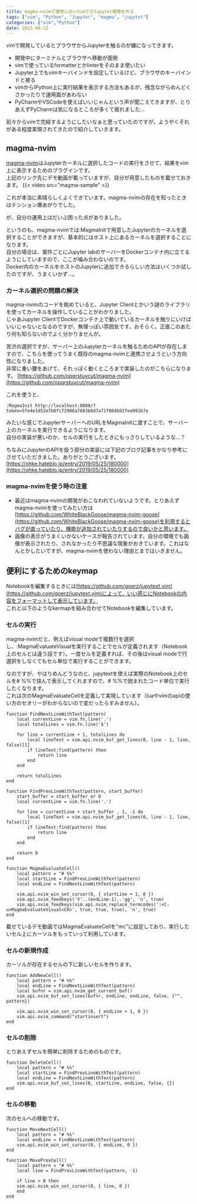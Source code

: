 ```yaml
---
title: magma-nvimで理想に近いVimでのJupyter環境を作る
tags: ["vim", "Python", "Jupyter", "magma", "jupytxt"] 
categories: ["vim","Python"] 
date: 2023-06-12
---
```


vimで開発しているとブラウザからJupyterを触るのが嫌になってきます。  
* 開発中にターミナルとブラウザへ移動が面倒
* vimで使っているformatterとかlinterをそのまま使いたい
* Jupyter上でもvimキーバインドを設定しているけど、ブラウザのキーバインドと被る
* vimからIPython上に実行結果を表示する方法もあるが、残念ながらめんどくさかったりで運用面があわない
* PyCharmやVSCodeを使えばいいじゃんという声が聞こえてきますが、とりあえずPyCharmは気になるところが多くて疲れました...


前々からvimで完結するようにしたいなぁと思っていたのですが、ようやくそれがある程度実現されてきたので紹介していきます。

## magma-nvim
[magma-nvim](https://github.com/dccsillag/magma-nvim)はJupyterカーネルに選択したコードの実行をさせて、結果をvim上に表示するためのプラグインです。  
上記のリンク先にデモ動画が載っていますが、自分が用意したものを載せておきます。
{{< video src="magma-sample" >}}


これが本当に素晴らしくよくできています。magma-nvimの存在を知ったときはテンション爆あがりでした。  

が、自分の運用上はだいぶ困った点がありました。  

というのも、magma-nvimでは:MagmaInitで用意したJupyterのカーネルを選択することができますが、基本的にはホスト上にあるカーネルを選択することになります。  
自分の場合は、案件ごとにJupyter labのサーバーをDockerコンテナ内に立てるようにしていますので、ここが噛み合わないのです。  
Docker内のカーネルをホストのJupyterに追加できるらしい方法はいくつか試したのですが、うまくいかず…。

### カーネル選択の問題の解決
magma-nvimのコードを眺めていると、Jupyter Clientとかいう謎のライブラリを使ってカーネルを操作していることがわかりました。  
じゃあJupyter ClientでDockerコンテナ上で動いているカーネルを触りにいけばいいじゃないとなるのですが、無理っぽい雰囲気です。おそらく。正直このあたり何も知らないのでよく分かりませんが。

苦渋の選択ですが、サーバー上のJupyterカーネルを触るためのAPIが存在しますので、こちらを使ってうまく既存のmagma-nvimと連携させようという方向性になりました。  
非常に重い腰をあげて、それっぽく動くところまで実装したのがこちらになります。
[https://github.com/opqrstuvcut/magma-nvim](https://github.com/opqrstuvcut/magma-nvim)

これを使うと、
```
:MagmaInit http://localhost:8080/?token=5fe4e1d52e7b0fc72986a7683b8d7a71f804b92fee991b7e
```
みたいな感じでJupyterサーバーへのURLをMagmaInitに渡すことで、サーバー上のカーネルを実行できるようになります。  
自分の実装が悪いのか、セルの実行をしたときにもっさりしているような…？

ちなみにJupyterのAPIを扱う部分の実装には下記のブログ記事をかなり参考にさせていただきました。ありがとうございます。  
[https://ohke.hateblo.jp/entry/2019/05/25/180000](https://ohke.hateblo.jp/entry/2019/05/25/180000)

### magma-nvimを使う時の注意
* 最近はmagma-nvimの開発がおこなわれていないようです。とりあえずmagma-nvimを使ってみたい方は[https://github.com/WhiteBlackGoose/magma-nvim-goose](https://github.com/WhiteBlackGoose/magma-nvim-goose)を利用するとバグが直っていたり、機能が追加されていたりするので良いかと思います。
* 画像の表示がうまくいかないケースが報告されています。自分の環境でも画像が表示されたり、されなかったり不思議な現象がおきています。これはなんとかしたいですが、magma-nvimを使わない理由とまではいきません。

## 便利にするためのkeymap
Notebookを編集するときには[https://github.com/goerz/jupytext.vim](https://github.com/goerz/jupytext.vim)によって、いい感じにNotebookの内容をフォーマットして表示しています。  
これと以下のようなkermapを組み合わせてNotebookを編集しています。


### セルの実行
magma-nvimだと、例えばvisual modeで複数行を選択し、:MagmaEvaluateVisualを実行することでセルが定義されます（Notebook上のセルとは違う話です）。一度セルを定義すれば、その後はvisual modeで行選択をしなくてもセル単位で実行することができます。  

なのですが、やはりめんどうなのと、jupytextを使えば実際のNotebook上のセルを# %%で挟んで表示してくれますので、# %%で囲まれたコード単位で実行したくなります。  
これは次のMagmaEvaluateCellを定義して実現しています（luaやvimのapiの使い方のセオリーがわからないので変だったらすみません）。

```
function FindNextLineWithText(pattern)
    local currentLine = vim.fn.line('.')
    local totalLines = vim.fn.line('$')

    for line = currentLine + 1, totalLines do
        local lineText = vim.api.nvim_buf_get_lines(0, line - 1, line, false)[1]
        if lineText:find(pattern) then
            return line
        end
    end

    return totalLines
end

function FindPrevLineWithText(pattern, start_buffer)
    start_buffer = start_buffer or 0
    local currentLine = vim.fn.line('.')

    for line = currentLine + start_buffer , 1, -1 do
        local lineText = vim.api.nvim_buf_get_lines(0, line - 1, line, false)[1]
        if lineText:find(pattern) then
            return line
        end
    end

    return 0
end

function MagmaEvaluateCell()
    local pattern = "# %%"
    local startLine = FindPrevLineWithText(pattern)
    local endLine = FindNextLineWithText(pattern)

    vim.api.nvim_win_set_cursor(0, { startLine + 1, 0 })
    vim.api.nvim_feedkeys('V'..(endLine-1)..'gg', 'n', true)
    vim.api.nvim_feedkeys(vim.api.nvim_replace_termcodes(':<C-u>MagmaEvaluateVisual<CR>', true, true, true), 'n', true)
end

```
載せているデモ動画ではMagmaEvaluateCellを"mc"に設定しており、実行したいセル上にカーソルをもっていって利用しています。

### セルの新規作成
カーソルが存在するセルの下に新しいセルを作ります。
```
function AddNewCell()
    local pattern = "# %%"
    local endLine = FindNextLineWithText(pattern)
    local bufnr = vim.api.nvim_get_current_buf()
    vim.api.nvim_buf_set_lines(bufnr, endLine, endLine, false, {"", pattern})

    vim.api.nvim_win_set_cursor(0, { endLine + 1, 0 })
    vim.api.nvim_command("startinsert")
end
```

### セルの削除
とりあえずセルを簡単に削除するためのものです。
```
function DeleteCell()
    local pattern = "# %%"
    local startLine = FindPrevLineWithText(pattern)
    local endLine = FindNextLineWithText(pattern)
    vim.api.nvim_buf_set_lines(0, startLine, endLine, false, {})
end
```

### セルの移動
次のセルへの移動です。
```
function MoveNextCell()
    local pattern = "# %%"
    local endLine = FindNextLineWithText(pattern)
    vim.api.nvim_win_set_cursor(0, { endLine, 0 })
end

function MovePrevCell()
    local pattern = "# %%"
    local line = FindPrevLineWithText(pattern, -1)

    if line > 0 then
	vim.api.nvim_win_set_cursor(0, { line, 0 })
    end
end
```
